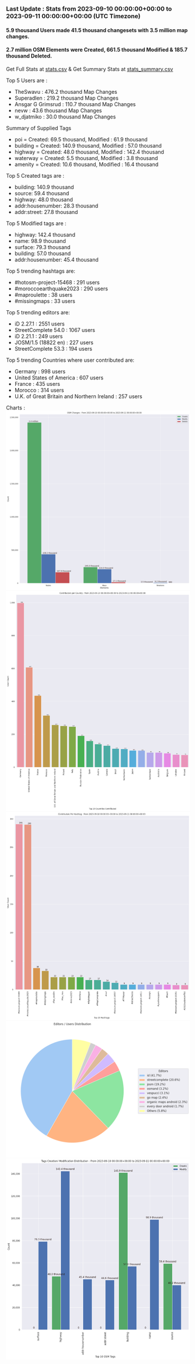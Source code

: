 ### Last Update : Stats from 2023-09-10 00:00:00+00:00 to 2023-09-11 00:00:00+00:00 (UTC Timezone)

#### 5.9 thousand Users made 41.5 thousand changesets with 3.5 million map changes.
#### 2.7 million OSM Elements were Created, 661.5 thousand Modified & 185.7 thousand Deleted.
Get Full Stats at [stats.csv](/stats/Global/Daily/stats.csv)
 & Get Summary Stats at [stats_summary.csv](/stats/Global/Daily/stats_summary.csv)

Top 5 Users are : 
- TheSwavu : 476.2 thousand Map Changes
- Superadlen : 219.2 thousand Map Changes
- Ansgar G Grimsrud : 110.7 thousand Map Changes
- nevw : 43.6 thousand Map Changes
- w_djatmiko : 30.0 thousand Map Changes

Summary of Supplied Tags
- poi = Created: 69.5 thousand, Modified : 61.9 thousand
- building = Created: 140.9 thousand, Modified : 57.0 thousand
- highway = Created: 48.0 thousand, Modified : 142.4 thousand
- waterway = Created: 5.5 thousand, Modified : 3.8 thousand
- amenity = Created: 10.6 thousand, Modified : 16.4 thousand


Top 5 Created tags are :
- building: 140.9 thousand
- source: 59.4 thousand
- highway: 48.0 thousand
- addr:housenumber: 28.3 thousand
- addr:street: 27.8 thousand


Top 5 Modified tags are :
- highway: 142.4 thousand
- name: 98.9 thousand
- surface: 79.3 thousand
- building: 57.0 thousand
- addr:housenumber: 45.4 thousand


Top 5 trending hashtags are:
- #hotosm-project-15468 : 291 users
- #moroccoearthquake2023 : 290 users
- #maproulette : 38 users
- #missingmaps : 33 users


Top 5 trending editors are:
- iD 2.27.1 : 2551 users
- StreetComplete 54.0 : 1067 users
- iD 2.21.1 : 249 users
- JOSM/1.5 (18822 en) : 227 users
- StreetComplete 53.3 : 194 users


Top 5 trending Countries where user contributed are:
- Germany : 998 users
- United States of America : 607 users
- France : 435 users
- Morocco : 314 users
- U.K. of Great Britain and Northern Ireland : 257 users


 Charts : 
![Alt text](./stats_osm_changes.png) 
![Alt text](./stats_users_per_country.png) 
![Alt text](./stats_users_per_hashtag.png) 
![Alt text](./stats_editors_pie_chart.png) 
![Alt text](./stats_tags.png) 
